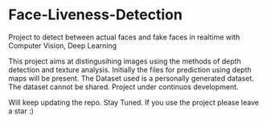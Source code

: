 # Face-Liveness-Detection
Project to detect between actual faces and fake faces in realtime with Computer Vision, Deep Learning

This project aims at distingusihing images using the methods of depth detection and texture analysis.
Initially the files for prediction using depth maps will be present.
The Dataset used is a personally generated dataset. The dataset cannot be shared.
Project under continuos development.
 
Will keep updating the repo.
Stay Tuned.
If you use the project please leave a star :)